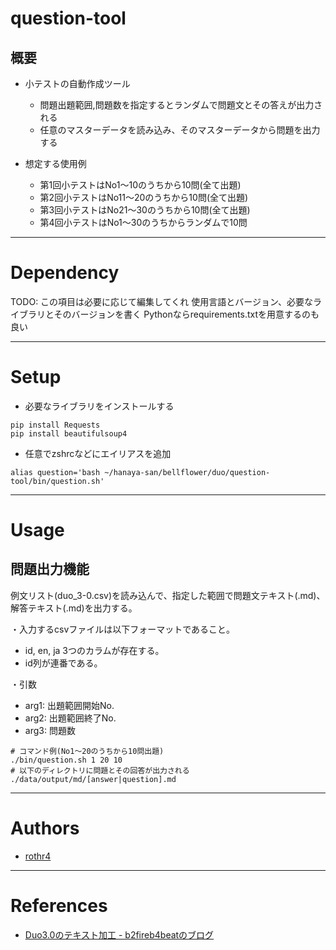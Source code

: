 # question-tool

## 概要

- 小テストの自動作成ツール
    - 問題出題範囲,問題数を指定するとランダムで問題文とその答えが出力される
    - 任意のマスターデータを読み込み、そのマスターデータから問題を出力する

- 想定する使用例
    - 第1回小テストはNo1〜10のうちから10問(全て出題)
    - 第2回小テストはNo11〜20のうちから10問(全て出題)
    - 第3回小テストはNo21〜30のうちから10問(全て出題)
    - 第4回小テストはNo1〜30のうちからランダムで10問

---

# Dependency

TODO: この項目は必要に応じて編集してくれ
使用言語とバージョン、必要なライブラリとそのバージョンを書く
Pythonならrequirements.txtを用意するのも良い

---

# Setup

- 必要なライブラリをインストールする

```
pip install Requests
pip install beautifulsoup4
```

- 任意でzshrcなどにエイリアスを追加

```
alias question='bash ~/hanaya-san/bellflower/duo/question-tool/bin/question.sh'
```

---

# Usage

## 問題出力機能

例文リスト(duo_3-0.csv)を読み込んで、指定した範囲で問題文テキスト(.md)、解答テキスト(.md)を出力する。

・入力するcsvファイルは以下フォーマットであること。
 - id, en, ja 3つのカラムが存在する。
 - id列が連番である。

・引数
 - arg1: 出題範囲開始No.
 - arg2: 出題範囲終了No.
 - arg3: 問題数

```
# コマンド例(No1〜20のうちから10問出題)
./bin/question.sh 1 20 10
# 以下のディレクトリに問題とその回答が出力される
./data/output/md/[answer|question].md
```

---

# Authors

- [rothr4](https://github.com/rothr4)

---

# References

- [Duo3\.0のテキスト加工 \- b2fireb4beatのブログ](http://b2fireb4beat.hatenablog.com/entry/2017/07/25/163740)

